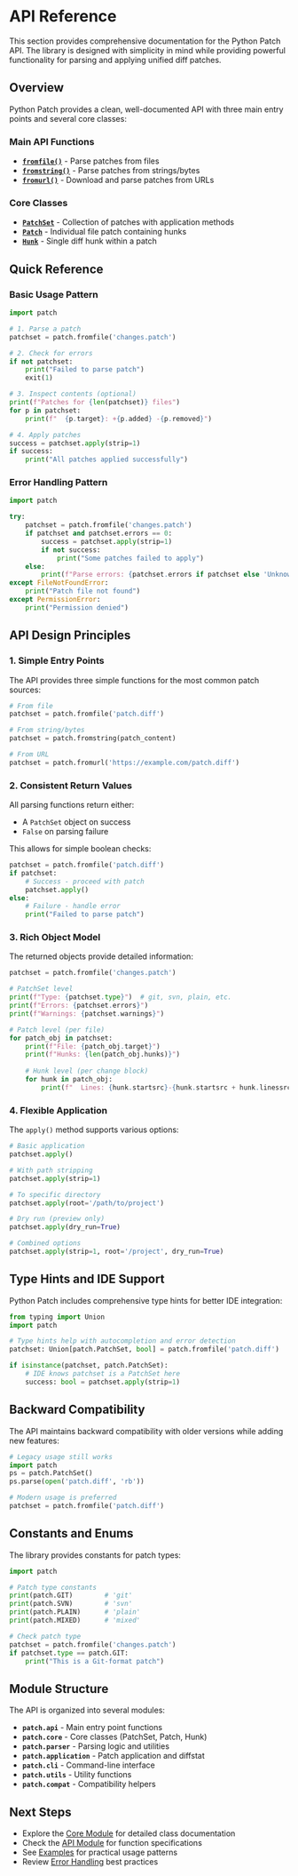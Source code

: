 # API Reference

This section provides comprehensive documentation for the Python Patch API. The library is designed with simplicity in mind while providing powerful functionality for parsing and applying unified diff patches.

## Overview

Python Patch provides a clean, well-documented API with three main entry points and several core classes:

### Main API Functions

- **[`fromfile()`](api.md#patch.fromfile)** - Parse patches from files
- **[`fromstring()`](api.md#patch.fromstring)** - Parse patches from strings/bytes
- **[`fromurl()`](api.md#patch.fromurl)** - Download and parse patches from URLs

### Core Classes

- **[`PatchSet`](core.md#patch.PatchSet)** - Collection of patches with application methods
- **[`Patch`](core.md#patch.Patch)** - Individual file patch containing hunks
- **[`Hunk`](core.md#patch.Hunk)** - Single diff hunk within a patch

## Quick Reference

### Basic Usage Pattern

```python
import patch

# 1. Parse a patch
patchset = patch.fromfile('changes.patch')

# 2. Check for errors
if not patchset:
    print("Failed to parse patch")
    exit(1)

# 3. Inspect contents (optional)
print(f"Patches for {len(patchset)} files")
for p in patchset:
    print(f"  {p.target}: +{p.added} -{p.removed}")

# 4. Apply patches
success = patchset.apply(strip=1)
if success:
    print("All patches applied successfully")
```

### Error Handling Pattern

```python
import patch

try:
    patchset = patch.fromfile('changes.patch')
    if patchset and patchset.errors == 0:
        success = patchset.apply(strip=1)
        if not success:
            print("Some patches failed to apply")
    else:
        print(f"Parse errors: {patchset.errors if patchset else 'Unknown'}")
except FileNotFoundError:
    print("Patch file not found")
except PermissionError:
    print("Permission denied")
```

## API Design Principles

### 1. Simple Entry Points

The API provides three simple functions for the most common patch sources:

```python
# From file
patchset = patch.fromfile('patch.diff')

# From string/bytes
patchset = patch.fromstring(patch_content)

# From URL
patchset = patch.fromurl('https://example.com/patch.diff')
```

### 2. Consistent Return Values

All parsing functions return either:

- A `PatchSet` object on success
- `False` on parsing failure

This allows for simple boolean checks:

```python
patchset = patch.fromfile('patch.diff')
if patchset:
    # Success - proceed with patch
    patchset.apply()
else:
    # Failure - handle error
    print("Failed to parse patch")
```

### 3. Rich Object Model

The returned objects provide detailed information:

```python
patchset = patch.fromfile('changes.patch')

# PatchSet level
print(f"Type: {patchset.type}")  # git, svn, plain, etc.
print(f"Errors: {patchset.errors}")
print(f"Warnings: {patchset.warnings}")

# Patch level (per file)
for patch_obj in patchset:
    print(f"File: {patch_obj.target}")
    print(f"Hunks: {len(patch_obj.hunks)}")
    
    # Hunk level (per change block)
    for hunk in patch_obj:
        print(f"  Lines: {hunk.startsrc}-{hunk.startsrc + hunk.linessrc}")
```

### 4. Flexible Application

The `apply()` method supports various options:

```python
# Basic application
patchset.apply()

# With path stripping
patchset.apply(strip=1)

# To specific directory
patchset.apply(root='/path/to/project')

# Dry run (preview only)
patchset.apply(dry_run=True)

# Combined options
patchset.apply(strip=1, root='/project', dry_run=True)
```

## Type Hints and IDE Support

Python Patch includes comprehensive type hints for better IDE integration:

```python
from typing import Union
import patch

# Type hints help with autocompletion and error detection
patchset: Union[patch.PatchSet, bool] = patch.fromfile('patch.diff')

if isinstance(patchset, patch.PatchSet):
    # IDE knows patchset is a PatchSet here
    success: bool = patchset.apply(strip=1)
```

## Backward Compatibility

The API maintains backward compatibility with older versions while adding new features:

```python
# Legacy usage still works
import patch
ps = patch.PatchSet()
ps.parse(open('patch.diff', 'rb'))

# Modern usage is preferred
patchset = patch.fromfile('patch.diff')
```

## Constants and Enums

The library provides constants for patch types:

```python
import patch

# Patch type constants
print(patch.GIT)        # 'git'
print(patch.SVN)        # 'svn'
print(patch.PLAIN)      # 'plain'
print(patch.MIXED)      # 'mixed'

# Check patch type
patchset = patch.fromfile('changes.patch')
if patchset.type == patch.GIT:
    print("This is a Git-format patch")
```

## Module Structure

The API is organized into several modules:

- **`patch.api`** - Main entry point functions
- **`patch.core`** - Core classes (PatchSet, Patch, Hunk)
- **`patch.parser`** - Parsing logic and utilities
- **`patch.application`** - Patch application and diffstat
- **`patch.cli`** - Command-line interface
- **`patch.utils`** - Utility functions
- **`patch.compat`** - Compatibility helpers

## Next Steps

- Explore the [Core Module](core.md) for detailed class documentation
- Check the [API Module](api.md) for function specifications
- See [Examples](../examples/basic.md) for practical usage patterns
- Review [Error Handling](../user-guide/error-handling.md) best practices
